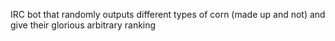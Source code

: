IRC bot that randomly outputs  different types of corn (made up and not) and give their glorious arbitrary ranking
